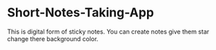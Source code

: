 # Short-Notes-Taking-App
This is digital form of sticky notes. You can create notes give them star change there background color. 
